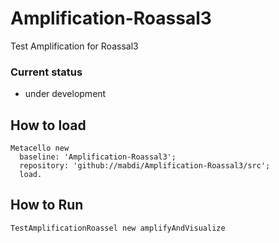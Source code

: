 # Amplification-Roassal3

Test Amplification for Roassal3

### Current status 

- under development

## How to load
```smalltalk
Metacello new
  baseline: 'Amplification-Roassal3';
  repository: 'github://mabdi/Amplification-Roassal3/src';
  load.
```

## How to Run
```smalltalk
TestAmplificationRoassel new amplifyAndVisualize
```
